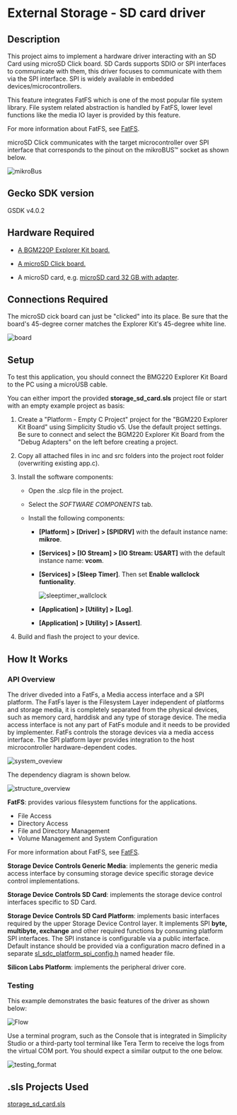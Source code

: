 # External Storage - SD card driver #

## Description ##

This project aims to implement a hardware driver interacting with an SD Card using microSD Click board. SD Cards supports SDIO or SPI interfaces to communicate with them, this driver focuses to communicate with them via the SPI interface. SPI is widely available in embedded devices/microcontrollers.

This feature integrates FatFS which is one of the most popular file system library. File system related abstraction is handled by FatFS, lower level functions like the media IO layer is provided by this feature.

For more information about FatFS, see [FatFS](http://elm-chan.org/fsw/ff/doc/appnote.html).

microSD Click communicates with the target microcontroller over SPI interface that corresponds to the pinout on the mikroBUS™ socket as shown below.

![mikroBus](images/mikrobus.png)

## Gecko SDK version ##

GSDK v4.0.2

## Hardware Required ##

- [A BGM220P Explorer Kit board.](https://www.silabs.com/development-tools/wireless/bluetooth/bgm220-explorer-kit)

- [A microSD Click board.](https://www.mikroe.com/microsd-click)

- A microSD card, e.g. [microSD card 32 GB with adapter](https://www.mikroe.com/microsd-32gb).

## Connections Required ##

The microSD cick board can just be "clicked" into its place. Be sure that the board's 45-degree corner matches the Explorer Kit's 45-degree white line.

![board](images/board.png)

## Setup ##

To test this application, you should connect the BMG220 Explorer Kit Board to the PC using a microUSB cable.

You can either import the provided **storage_sd_card.sls** project file or start with an empty example project as basis:

1. Create a "Platform - Empty C Project" project for the "BGM220 Explorer Kit Board" using Simplicity Studio v5. Use the default project settings. Be sure to connect and select the BGM220 Explorer Kit Board from the "Debug Adapters" on the left before creating a project.

2. Copy all attached files in inc and src folders into the project root folder (overwriting existing app.c).

3. Install the software components:

   - Open the .slcp file in the project.

   - Select the *SOFTWARE COMPONENTS* tab.

   - Install the following components:

     - **[Platform] > [Driver] > [SPIDRV]** with the default instance name: **mikroe**.
     - **[Services] > [IO Stream] > [IO Stream: USART]** with the default instance name: **vcom**.
     - **[Services] > [Sleep Timer]**. Then set **Enable wallclock funtionality**.

        ![sleeptimer_wallclock](images/sleeptimer_wallclock.png)

     - **[Application] > [Utility] > [Log]**.
     - **[Application] > [Utility] > [Assert]**.

4. Build and flash the project to your device.

## How It Works ##

### API Overview ###

The driver diveded into a FatFs, a Media access interface and a SPI platform. The FatFs layer is the Filesystem Layer independent of platforms and storage media, it is completely separated from the physical devices, such as memory card, harddisk and any type of storage device. The media access interface is not any part of FatFs module and it needs to be provided by implementer. FatFs controls the storage devices via a media access interface. The SPI platform layer provides integration to the host microcontroller hardware-dependent codes.

![system_oveview](images/system_overview.png)

The dependency diagram is shown below.

![structure_overview](images/structure_overview.png)

**FatFS**: provides various filesystem functions for the applications.

- File Access
- Directory Access
- File and Directory Management
- Volume Management and System Configuration

For more information about FatFS, see [FatFS](http://elm-chan.org/fsw/ff/00index_e.html).

**Storage Device Controls Generic Media**: implements the generic media access interface by consuming storage device specific storage device control implementations.

**Storage Device Controls SD Card**: implements the storage device control interfaces specific to SD Card.

**Storage Device Controls SD Card Platform**: implements basic interfaces required by the upper Storage Device Control layer. It implements SPI **byte, multibyte, exchange** and other required functions by consuming platform SPI interfaces. The SPI instance is configurable via a public interface. Default instance should be provided via a configuration macro defined in a separate [sl_sdc_platform_spi_config.h](inc/sl_sdc_platform_spi_config.h) named header file.

**Silicon Labs Platform**: implements the peripheral driver core.

### Testing ###

This example demonstrates the basic features of the driver as shown below:

![Flow](images/workflow.png)

Use a terminal program, such as the Console that is integrated in Simplicity Studio or a third-party tool terminal like Tera Term to receive the logs from the virtual COM port. You should expect a similar output to the one below.

![testing_format](images/testing.png)

## .sls Projects Used ##

[storage_sd_card.sls](/SimplicityStudio/storage_sd_card.sls)

